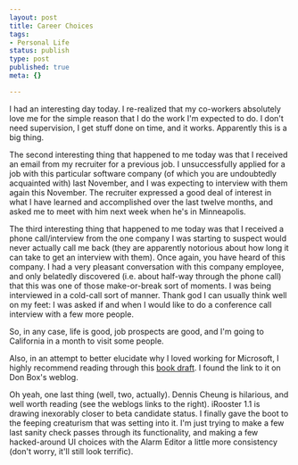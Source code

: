 ```yaml
--- 
layout: post
title: Career Choices
tags: 
- Personal Life
status: publish
type: post
published: true
meta: {}

---
```

I had an interesting day today. I re-realized that my co-workers absolutely love me for the simple reason that I do the work I'm expected to do. I don't need supervision, I get stuff done on time, and it works. Apparently this is a big thing.

  The second interesting thing that happened to me today was that I received an email from my recruiter for a previous job. I unsuccessfully applied for a job with this particular software company (of which you are undoubtedly acquainted with) last November, and I was expecting to interview with them again this November. The recruiter expressed a good deal of interest in what I have learned and accomplished over the last twelve months, and asked me to meet with him next week when he's in Minneapolis.

  The third interesting thing that happened to me today was that I received a phone call/interview from the one company I was starting to suspect would never actually call me back (they are apparently notorious about how long it can take to get an interview with them). Once again, you have heard of this company. I had a very pleasant conversation with this company employee, and only belatedly discovered (i.e. about half-way through the phone call) that this was one of those make-or-break sort of moments. I was being interviewed in a cold-call sort of manner. Thank god I can usually think well on my feet: I was asked if and when I would like to do a conference call interview with a few more people.

  So, in any case, life is good, job prospects are good, and I'm going to California in a month to visit some people.

  Also, in an attempt to better elucidate why I loved working for Microsoft, I highly recommend reading through this <a href="http://www.anandasangha.net/mysticmicrosoft/index.htm">book draft</a>. I found the link to it on Don Box's weblog.

  Oh yeah, one last thing (well, two, actually). Dennis Cheung is hilarious, and well worth reading (see the weblogs links to the right). iRooster 1.1 is drawing inexorably closer to beta candidate status. I finally gave the boot to the feeping creaturism that was setting into it. I'm just trying to make a few last sanity check passes through its functionality, and making a few hacked-around UI choices with the Alarm Editor a little more consistency (don't worry, it'll still look terrific).
